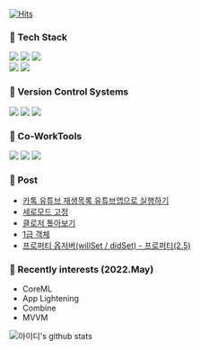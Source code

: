 [![Hits](https://hits.seeyoufarm.com/api/count/incr/badge.svg?url=https%3A%2F%2Fgithub.com%2FisGeekCode&count_bg=%23DE7E7E&title_bg=%23555555&icon=&icon_color=%23E7E7E7&title=hits&edge_flat=false)](https://hits.seeyoufarm.com)

### 📌 Tech Stack

![](https://img.shields.io/badge/Swift-F05138?style=flat-squaree&logo=Swift&logoColor=white) ![](https://img.shields.io/badge/Objc-F05138?style=flat-squaree&logo=Swift&logoColor=white) ![](https://img.shields.io/badge/Python-3766AB?flat-squaree&logo=Python&logoColor=white)
<br>
![](https://img.shields.io/badge/Lottie-1AB394?style=flat-squaree&logo=Swift&logoColor=white)
![](https://img.shields.io/badge/Snapkit-005386?style=flat-squaree&logo=Swift&logoColor=white)

### 📌 Version Control Systems

![](https://img.shields.io/badge/GitHub-181717?flat-squaree&logo=Github&logoColor=white) ![](https://img.shields.io/badge/GitLab-FC6D26?style=flat-squaree&logo=Gitlab&logoColor=white) ![](https://img.shields.io/badge/SourceTree-0052CC?style=flat-squaree&logo=Sourcetree&logoColor=whit)

### 📌 Co-WorkTools
![](https://img.shields.io/badge/RedMine-B32024?style=flat-squaree&logo=Redmine&logoColor=white)
![](https://img.shields.io/badge/JiraSoftware-0052CC?style=flat-squaree&logo=JiraSoftware&logoColor=white)
![](https://img.shields.io/badge/Figma-F24E1E?style=flat-squaree&logo=Figma&logoColor=white)

### 📌 Post
<!-- BLOG-POST-LIST:START -->
- [카톡 유튜브 재생목록  유튜브앱으로 실행하기](https://h1guitar.tistory.com/295)
- [세로모드 고정](https://h1guitar.tistory.com/294)
- [클로저 톺아보기](https://h1guitar.tistory.com/293)
- [1급 객체](https://h1guitar.tistory.com/292)
- [프로퍼티 옵저버&lpar;willSet / didSet&rpar; - 프로퍼티&lpar;2.5&rpar;](https://h1guitar.tistory.com/291)
<!-- BLOG-POST-LIST:END -->


### 📌 Recently interests (2022.May)

- CoreML
- App Lightening
- Combine
- MVVM

![아이디's github stats](https://github-readme-stats.vercel.app/api?username=isgeekcode&show_icons=true)
